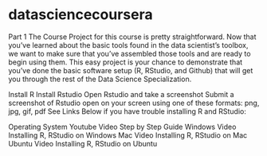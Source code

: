 # datasciencecoursera

Part 1
The Course Project for this course is pretty straightforward. Now that you’ve learned about the basic tools found in the data scientist’s toolbox, we want to make sure that you’ve assembled those tools and are ready to begin using them. This easy project is your chance to demonstrate that you’ve done the basic software setup (R, RStudio, and Github) that will get you through the rest of the Data Science Specialization.

Install R
Install Rstudio
Open Rstudio and take a screenshot
Submit a screenshot of Rstudio open on your screen using one of these formats: png, jpg, gif, pdf
See Links Below if you have trouble installing R and RStudio:

Operating System	Youtube Video	Step by Step Guide
Windows	Video	Installing R, RStudio on Windows
Mac	Video	Installing R, RStudio on Mac
Ubuntu	Video	Installing R, RStudio on Ubuntu
